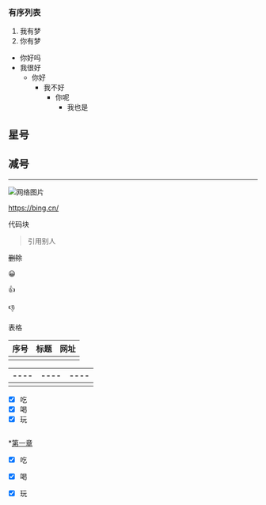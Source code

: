 ### 有序列表

1. 我有梦
2. 你有梦

+ 你好吗
+ 我很好
  + 你好
    + 我不好
      + 你呢
        + 我也是

## 星号

## 减号

---

![网络图片](C:\Users\19441\Desktop\图片\640.jpg)



<https://bing.cn/>

代码块

> 引用别人

~~删除~~

:grinning:

:+1:

:-1:

表格



| 序号 | 标题 | 网址 |
| ---- | ---- | ---- |
|      |      |      |



| ---- | ---- | ---- |
| ---- | ---- | ---- |
|      |      |      |

- [x] 吃
- [x] 喝
- [x] 玩

~~~

~~~



*[第一章](#第01节)

- [x] 吃
- [x] 喝
- [x] 玩



